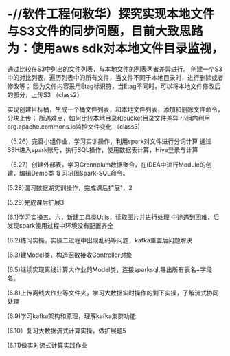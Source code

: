 # -//软件工程何敉华）探究实现本地文件与S3文件的同步问题，目前大致思路为：使用aws sdk对本地文件目录监视，
通过比较在S3中列出的文件列表，与本地文件的列表两者差异进行。
创建一个S3中的对比列表，遍历列表中的所有文件，当文件不同于本地目录时，进行删除或者修改等；
因为文件内容采用Etag标识符，当Etag不同时，可以将本地文件修改后的部分，上传S3
（class2）

实现创建目标桶，生成一个桶文件列表，和本地文件列表，添加和删除文件命令，分块上传；
所遇难点，如何比较本地目录和bucket目录文件差异
小组内利用org.apache.commons.io监控文件变化
（class3)

（5.26）完善小组作业，学习实训操作，利用spark对文件进行分词计算
通过SSH进入spark账号，执行SQL操作，使用数据表计算，Hive登录与计算

（5.27）创建外部表，学习Grennplum数据聚合，在IDEA中进行Module的创建，编辑Demo类
复习巩固Spark-SQL命令。

(5.28)温习数据湖实训操作，完成课后扩展1，2

(5.29)完成课后扩展3

(6.1)学习实操五、六，新建工具类Utils，读取图片并进行处理
中途遇到困难，后发现spark使用过程中环境没有配置齐全

(6.2)练习实操，实操二过程中出现乱码等问题，kafka重置后问题解决

(6.3)建Model类，构造函数接收Controller对象

(6.5)继续实现离线计算大作业的Model类，连接sparksql,导出所有表名+字段名。

(6.8)上传离线大作业等文件夹，学习大数据实时操作的剩下实操，了解流式协同处理

(6.9)学习kafka架构和原理，理解kafka集群功能

(6.10）复习大数据流式计算实操，做扩展题5

(6.11)做实时流式计算实践作业
